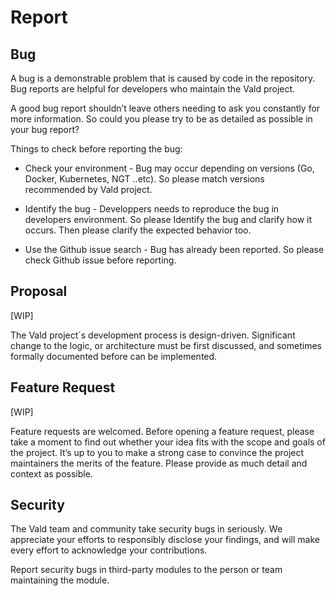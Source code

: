 # Report
## Bug

A bug is a demonstrable problem that is caused by code in the repository. Bug reports are helpful for developers who maintain the Vald project.

A good bug report shouldn’t leave others needing to ask you constantly for more information. So could you please try to be as detailed as possible in your bug report?

Things to check before reporting the bug:
- Check your environment - Bug may occur depending on versions (Go, Docker, Kubernetes, NGT ..etc).  So please match versions recommended by Vald project. 

- Identify the bug - Developpers needs to reproduce the bug in developers environment. So please Identify the bug and clarify how it occurs. Then please clarify the expected behavior too.

- Use the Github issue search - Bug has already been reported. So please check Github issue before reporting.

## Proposal
[WIP]

The Vald project`s development process is design-driven. Significant change to the logic, or architecture must be first discussed, and sometimes formally documented before can be implemented.

## Feature Request
[WIP]

Feature requests are welcomed. Before opening a feature request, please take a moment to find out whether your idea fits with the scope and goals of the project. It’s up to you to make a strong case to convince the project maintainers the merits of the feature. Please provide as much detail and context as possible.

## Security

The Vald team and community take security bugs in seriously. We appreciate your efforts to responsibly disclose your findings, and will make every effort to acknowledge your contributions.

Report security bugs in third-party modules to the person or team maintaining the module.
